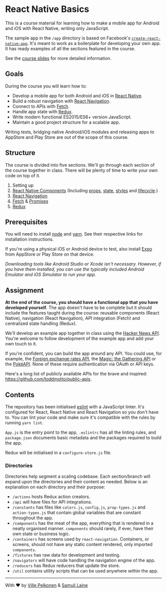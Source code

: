 # React Native Basics

This is a course material for learning how to make a mobile app for Android and iOS with React Native, writing only JavaScript.

The sample app in the `/app` directory is based on Facebook's [`create-react-native-app`](https://github.com/react-community/create-react-native-app). It's meant to work as a boilerplate for developing your own app. It has ready examples of all the sections featured in the course.

See the [course slides](https://docs.google.com/presentation/d/1Pg7XiojNrS2ZhnOnr0CSG9EV-Oewu1YkLF9KVNGkAWU/edit?usp=sharing) for more detailed information.

## Goals
During the course you will learn how to:

* Develop a mobile app for both Android and iOS in [React Native](https://facebook.github.io/react-native/).
* Build a robust navigation with [React Navigation](https://reactnavigation.org/docs/hello-react-navigation.html).
* Connect to APIs with [Fetch](https://facebook.github.io/react-native/docs/network.html).
* Handle app state with [Redux](https://redux.js.org/).
* Write modern functional ES2015/ES6+ version JavaScript.
* Maintain a good project structure for a scalable app.

Writing tests, bridging native Android/iOS modules and releasing apps to AppStore and Play Store are out of the scope of this course.

## Structure
The course is divided into five sections. We'll go through each section of the course together in class. There will be plenty of time to write your own code on top of it.

1. Setting up
2. [React Native Components](https://facebook.github.io/react-native/docs/components-and-apis.html) (Including [props](https://facebook.github.io/react-native/docs/props.html), [state](https://facebook.github.io/react-native/docs/state.html), [styles](https://facebook.github.io/react-native/docs/style.html) and [lifecycle](https://reactjs.org/docs/state-and-lifecycle.html#adding-lifecycle-methods-to-a-class).)
3. [React Navigation](https://reactnavigation.org/docs/hello-react-navigation.html)
4. [Fetch](https://facebook.github.io/react-native/docs/network.html) & [Promises](https://developer.mozilla.org/en-US/docs/Web/JavaScript/Guide/Using_promises)
5. [Redux](https://redux.js.org/)

## Prerequisites
You will need to install [node](https://nodejs.org/en/download/) and [yarn](https://yarnpkg.com/en/docs/install). See their respective links for installation instructions.

If you're using a physical iOS or Android device to test, also install [Expo](https://expo.io/) from AppStore or Play Store on that device.

_Downloading tools like Android Studio or Xcode isn't necessary. However, if you have them installed, you can use the typically included Android Emulator and iOS Simulator to run your app._

## Assignment
**At the end of the course, you should have a functional app that you have developed yourself**. The app doesn't have to be complete but it should include the features taught during the course: reusable components (React Native), navigation (React Navigation), API integration (Fetch) and centralized state handling (Redux).

We'll develop an example app together in class using the [Hacker News API](https://github.com/HackerNews/API). You're welcome to follow development of the example app and add your own touch to it.

If you're confident, you can build the app around any API. You could use, for example, the [Foreign exchange rates API](https://exchangeratesapi.io/), the [Magic: the Gathering API](https://docs.magicthegathering.io/) or the [PokéAPI](https://pokeapi.co/). None of these require authentication via OAuth or API keys.

Here's a long list of publicly available APIs for the brave and inspired: https://github.com/toddmotto/public-apis.

## Contents
The repository has been initialised [eslint](https://eslint.org/) with a JavaScript linter. It's configured for React, React Native and React Navigation so you don't have to. You can lint your code and make sure it's compatible with the rules by running `yarn lint`.

`App.js` is the entry point to the app, `.eslintrc` has all the linting rules, and `package.json` documents basic metadata and the packages required to build the app.

Redux will be initialised in a `configure-store.js` file.

### Directories
Directories help segment a scaling codebase. Each section/branch will expand upon the directories and their content as needed. Below is an explanation on each directory and their purpose:

* `/actions` hosts Redux action creators.
* `/api` will have files for API integrations.
* `/constants` has files like `colors.js`, `config.js`, `prop-types.js` and `action-types.js` that contain global variables that are constant throughout the app.
* `/components` has the meat of the app, everything that is rendered in a neatly organised manner. `components` should rarely, if ever, have their own state or business logic.
* `/containers` has screens used by `react-navigation`. Containers, or screens, should not have any static content rendered, only imported `components`.
* `/fixtures` has raw data for development and testing.
* `/navigators` will have code handling the navigation engine of the app.
* `/reducers` has Redux reducers that update the store.
* `/util` contains utility scripts that can be used anywhere within the app.

---

With ♥️ by [Ville Pelkonen](https://www.linkedin.com/in/vpelkonen/) & [Samuli Laine](https://www.linkedin.com/in/samuli-laine-2a5bb880/)

